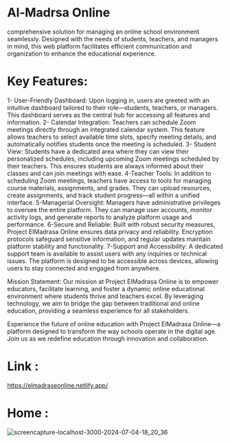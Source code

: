# Al‑Madrsa Online
comprehensive solution for managing an online school environment seamlessly. Designed with the needs of students, teachers, and managers in mind, this web platform facilitates efficient communication and organization to enhance the educational experience.

# Key Features:
1- User-Friendly Dashboard: Upon logging in, users are greeted with an intuitive dashboard tailored to their role—students, teachers, or managers. This dashboard serves as the central hub for accessing all features and information.
2- Calendar Integration: Teachers can schedule Zoom meetings directly through an integrated calendar system. This feature allows teachers to select available time slots, specify meeting details, and automatically notifies students once the meeting is scheduled.
3- Student View: Students have a dedicated area where they can view their personalized schedules, including upcoming Zoom meetings scheduled by their teachers. This ensures students are always informed about their classes and can join meetings with ease.
4-Teacher Tools: In addition to scheduling Zoom meetings, teachers have access to tools for managing course materials, assignments, and grades. They can upload resources, create assignments, and track student progress—all within a unified interface.
5-Managerial Oversight: Managers have administrative privileges to oversee the entire platform. They can manage user accounts, monitor activity logs, and generate reports to analyze platform usage and performance.
6-Secure and Reliable: Built with robust security measures, Project ElMadrasa Online ensures data privacy and reliability. Encryption protocols safeguard sensitive information, and regular updates maintain platform stability and functionality.
7-Support and Accessibility: A dedicated support team is available to assist users with any inquiries or technical issues. The platform is designed to be accessible across devices, allowing users to stay connected and engaged from anywhere.

Mission Statement: Our mission at Project ElMadrasa Online is to empower educators, facilitate learning, and foster a dynamic online educational environment where students thrive and teachers excel. By leveraging technology, we aim to bridge the gap between traditional and online education, providing a seamless experience for all stakeholders.

Experience the future of online education with Project ElMadrasa Online—a platform designed to transform the way schools operate in the digital age. Join us as we redefine education through innovation and collaboration.


# Link : 
https://elmadraseonline.netlify.app/
# Home :
![screencapture-localhost-3000-2024-07-04-18_20_36](https://github.com/MohamedAbdelRazek222/Al-Madrsa-Online/assets/118555438/05420467-7ab3-4e55-9660-830404a00747)

